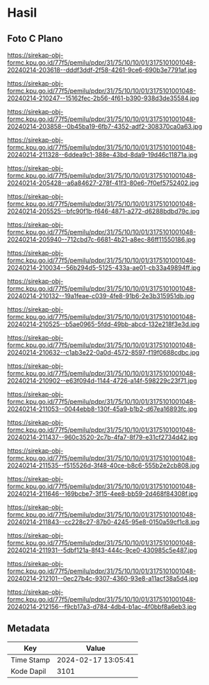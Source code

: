# Hasil

## Foto C Plano

https://sirekap-obj-formc.kpu.go.id/77f5/pemilu/pdpr/31/75/10/10/01/3175101001048-20240214-203618--dddf3ddf-2f58-4261-9ce6-690b3e7791af.jpg

https://sirekap-obj-formc.kpu.go.id/77f5/pemilu/pdpr/31/75/10/10/01/3175101001048-20240214-210247--15162fec-2b56-4f61-b390-938d3de35584.jpg

https://sirekap-obj-formc.kpu.go.id/77f5/pemilu/pdpr/31/75/10/10/01/3175101001048-20240214-203858--0b45ba19-6fb7-4352-adf2-308370ca0a63.jpg

https://sirekap-obj-formc.kpu.go.id/77f5/pemilu/pdpr/31/75/10/10/01/3175101001048-20240214-211328--6ddea9c1-388e-43bd-8da9-19d46c11871a.jpg

https://sirekap-obj-formc.kpu.go.id/77f5/pemilu/pdpr/31/75/10/10/01/3175101001048-20240214-205428--a6a84627-278f-41f3-80e6-7f0ef5752402.jpg

https://sirekap-obj-formc.kpu.go.id/77f5/pemilu/pdpr/31/75/10/10/01/3175101001048-20240214-205525--bfc90f1b-f646-4871-a272-d6288bdbd79c.jpg

https://sirekap-obj-formc.kpu.go.id/77f5/pemilu/pdpr/31/75/10/10/01/3175101001048-20240214-205940--712cbd7c-6681-4b21-a8ec-86ff11550186.jpg

https://sirekap-obj-formc.kpu.go.id/77f5/pemilu/pdpr/31/75/10/10/01/3175101001048-20240214-210034--56b294d5-5125-433a-ae01-cb33a49894ff.jpg

https://sirekap-obj-formc.kpu.go.id/77f5/pemilu/pdpr/31/75/10/10/01/3175101001048-20240214-210132--19a1feae-c039-4fe8-91b6-2e3b315951db.jpg

https://sirekap-obj-formc.kpu.go.id/77f5/pemilu/pdpr/31/75/10/10/01/3175101001048-20240214-210525--b5ae0965-5fdd-49bb-abcd-132e218f3e3d.jpg

https://sirekap-obj-formc.kpu.go.id/77f5/pemilu/pdpr/31/75/10/10/01/3175101001048-20240214-210632--c1ab3e22-0a0d-4572-8597-f19f0688cdbc.jpg

https://sirekap-obj-formc.kpu.go.id/77f5/pemilu/pdpr/31/75/10/10/01/3175101001048-20240214-210902--e63f094d-1144-4726-a14f-598229c23f71.jpg

https://sirekap-obj-formc.kpu.go.id/77f5/pemilu/pdpr/31/75/10/10/01/3175101001048-20240214-211053--0044ebb8-130f-45a9-b1b2-d67ea16893fc.jpg

https://sirekap-obj-formc.kpu.go.id/77f5/pemilu/pdpr/31/75/10/10/01/3175101001048-20240214-211437--960c3520-2c7b-4fa7-8f79-e31cf2734d42.jpg

https://sirekap-obj-formc.kpu.go.id/77f5/pemilu/pdpr/31/75/10/10/01/3175101001048-20240214-211535--f515526d-3f48-40ce-b8c6-555b2e2cb808.jpg

https://sirekap-obj-formc.kpu.go.id/77f5/pemilu/pdpr/31/75/10/10/01/3175101001048-20240214-211646--169bcbe7-3f15-4ee8-bb59-2d468f84308f.jpg

https://sirekap-obj-formc.kpu.go.id/77f5/pemilu/pdpr/31/75/10/10/01/3175101001048-20240214-211843--cc228c27-87b0-4245-95e8-0150a59cf1c8.jpg

https://sirekap-obj-formc.kpu.go.id/77f5/pemilu/pdpr/31/75/10/10/01/3175101001048-20240214-211931--5dbf121a-8f43-444c-9ce0-430985c5e487.jpg

https://sirekap-obj-formc.kpu.go.id/77f5/pemilu/pdpr/31/75/10/10/01/3175101001048-20240214-212101--0ec27b4c-9307-4360-93e8-a11acf38a5d4.jpg

https://sirekap-obj-formc.kpu.go.id/77f5/pemilu/pdpr/31/75/10/10/01/3175101001048-20240214-212156--f9cb17a3-d784-4db4-b1ac-4f0bbf8a6eb3.jpg


## Metadata

| Key        | Value               |
| ---------- | ------------------- |
| Time Stamp | 2024-02-17 13:05:41 |
| Kode Dapil | 3101                |



